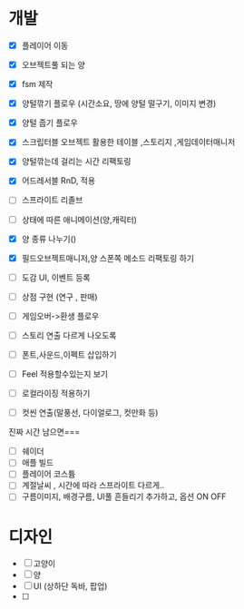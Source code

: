 # 개발
- [x] 플레이어 이동
- [x] 오브젝트풀 되는 양
- [x] fsm 제작
- [x] 양털깎기 플로우 (시간소요, 땅에 양털 떨구기, 이미지 변경)
- [x] 양털 줍기 플로우
- [x] 스크립터블 오브젝트 활용한 테이블 ,스토리지 ,게임데이터매니저
- [x] 양털깎는데 걸리는 시간 리팩토링
- [x] 어드레서블 RnD, 적용 
- [ ] 스프라이트 리졸브
- [ ] 상태에 따른 애니메이션(양,캐릭터)
- [x] 양 종류 나누기()
- [x] 필드오브젝트매니저,양 스폰쪽 메소드 리팩토링 하기
- [ ] 도감 UI, 이벤트 등록 
- [ ] 상점 구현 (연구 , 판매)
- [ ] 게임오버->환생 플로우
- [ ] 스토리 연출 다르게 나오도록
- [ ] 폰트,사운드,이펙트 삽입하기
- [ ] Feel 적용할수있는지 보기
- [ ] 로컬라이징 적용하기
- [ ] 컷씬 연출(말풍선, 다이얼로그, 컷만화 등)


진짜 시간 남으면===
- [ ] 쉐이더
- [ ] 애플 빌드
- [ ] 플레이어 코스튬
- [ ] 계절날씨 , 시간에 따라 스프라이트 다르게..
- [ ] 구름이미지, 배경구름, UI풀 흔들리기 추가하고, 옵션 ON OFF
# 디자인
- [ ] 고양이 
- [ ] 양
- [ ] UI (상하단 독바, 팝업)
- [ ] 